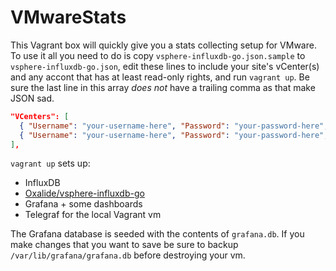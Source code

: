 # VMwareStats

This Vagrant box will quickly give you a stats collecting setup for VMware.
To use it all you need to do is copy `vsphere-influxdb-go.json.sample` to
`vsphere-influxdb-go.json`, edit these lines to include your site's vCenter(s)
and any accont that has at least read-only rights, and run `vagrant up`. Be sure
the last line in this array _does not_ have a trailing comma as that make JSON
sad.

```json
"VCenters": [
  { "Username": "your-username-here", "Password": "your-password-here", "Hostname": "vcenter1.example.com" },
  { "Username": "your-username-here", "Password": "your-password-here", "Hostname": "vcenter2.example.com" }
],
```

`vagrant up` sets up:

- InfluxDB
- [Oxalide/vsphere-influxdb-go](https://github.com/Oxalide/vsphere-influxdb-go)
- Grafana + some dashboards
- Telegraf for the local Vagrant vm

The Grafana database is seeded with the contents of `grafana.db`. If you make changes that you want to save be sure to backup `/var/lib/grafana/grafana.db` before destroying your vm.
